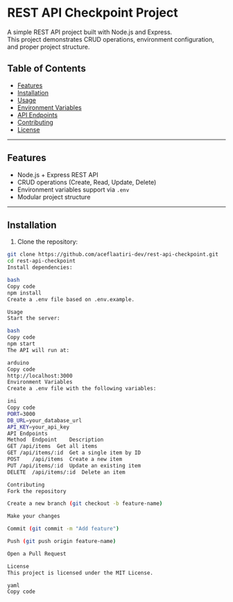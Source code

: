 # REST API Checkpoint Project

A simple REST API project built with Node.js and Express.  
This project demonstrates CRUD operations, environment configuration, and proper project structure.

## Table of Contents

- [Features](#features)
- [Installation](#installation)
- [Usage](#usage)
- [Environment Variables](#environment-variables)
- [API Endpoints](#api-endpoints)
- [Contributing](#contributing)
- [License](#license)

---

## Features

- Node.js + Express REST API
- CRUD operations (Create, Read, Update, Delete)
- Environment variables support via `.env`
- Modular project structure

---

## Installation

1. Clone the repository:

```bash
git clone https://github.com/aceflaatiri-dev/rest-api-checkpoint.git
cd rest-api-checkpoint
Install dependencies:

bash
Copy code
npm install
Create a .env file based on .env.example.

Usage
Start the server:

bash
Copy code
npm start
The API will run at:

arduino
Copy code
http://localhost:3000
Environment Variables
Create a .env file with the following variables:

ini
Copy code
PORT=3000
DB_URL=your_database_url
API_KEY=your_api_key
API Endpoints
Method	Endpoint	Description
GET	/api/items	Get all items
GET	/api/items/:id	Get a single item by ID
POST	/api/items	Create a new item
PUT	/api/items/:id	Update an existing item
DELETE	/api/items/:id	Delete an item

Contributing
Fork the repository

Create a new branch (git checkout -b feature-name)

Make your changes

Commit (git commit -m "Add feature")

Push (git push origin feature-name)

Open a Pull Request

License
This project is licensed under the MIT License.

yaml
Copy code
